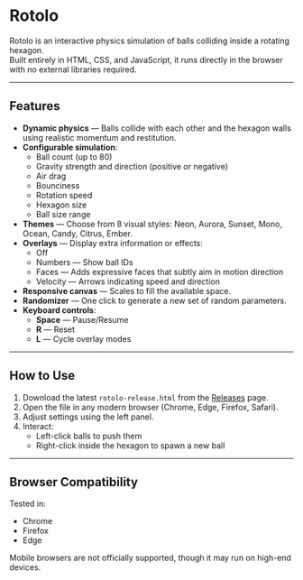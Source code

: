 # Rotolo

Rotolo is an interactive physics simulation of balls colliding inside a rotating hexagon.  
Built entirely in HTML, CSS, and JavaScript, it runs directly in the browser with no external libraries required.

---

## Features

- **Dynamic physics** — Balls collide with each other and the hexagon walls using realistic momentum and restitution.
- **Configurable simulation**:
  - Ball count (up to 80)
  - Gravity strength and direction (positive or negative)
  - Air drag
  - Bounciness
  - Rotation speed
  - Hexagon size
  - Ball size range
- **Themes** — Choose from 8 visual styles: Neon, Aurora, Sunset, Mono, Ocean, Candy, Citrus, Ember.
- **Overlays** — Display extra information or effects:
  - Off
  - Numbers — Show ball IDs
  - Faces — Adds expressive faces that subtly aim in motion direction
  - Velocity — Arrows indicating speed and direction
- **Responsive canvas** — Scales to fill the available space.
- **Randomizer** — One click to generate a new set of random parameters.
- **Keyboard controls**:
  - **Space** — Pause/Resume
  - **R** — Reset
  - **L** — Cycle overlay modes

---

## How to Use

1. Download the latest `rotolo-release.html` from the [Releases](../../releases) page.
2. Open the file in any modern browser (Chrome, Edge, Firefox, Safari).
3. Adjust settings using the left panel.
4. Interact:
   - Left-click balls to push them
   - Right-click inside the hexagon to spawn a new ball

---

## Browser Compatibility

Tested in:
- Chrome
- Firefox
- Edge

Mobile browsers are not officially supported, though it may run on high-end devices.
